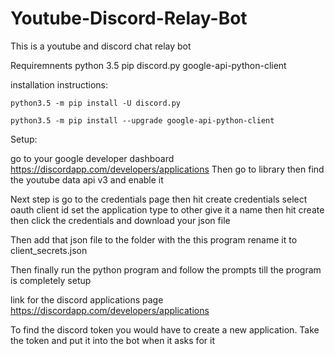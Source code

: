 # Youtube-Discord-Relay-Bot
This is a youtube and discord chat relay bot


Requiremnents
    python 3.5
    pip
    discord.py
    google-api-python-client
    
installation instructions:

    python3.5 -m pip install -U discord.py
    
    python3.5 -m pip install --upgrade google-api-python-client

    
    
Setup:

go to your google developer dashboard https://discordapp.com/developers/applications
Then go to library then find the youtube data api v3 and enable it

Next step is go to the credentials page
then hit create credentials select oauth client id
set the application type to other give it a name then hit create
then click the credentials and download your json file

Then add that json file to the folder with the this program
rename it to client_secrets.json

Then finally run the python program and follow the prompts till the program is completely setup

link for the discord applications page https://discordapp.com/developers/applications

To find the discord token you would have to create a new application. 
Take the token and put it into the bot when it asks for it
